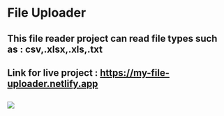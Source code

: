 # File Uploader

## This file reader project can read file types such as : csv,.xlsx,.xls,.txt

## Link for live project : https://my-file-uploader.netlify.app

## ![](https://d33wubrfki0l68.cloudfront.net/61606b30eb37310007e9c2d5/screenshot_2021-10-08-16-01-15-0000.png)
